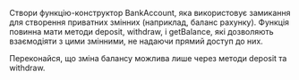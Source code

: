Створи функцію-конструктор BankAccount, яка використовує замикання для створення приватних змінних (наприклад, баланс рахунку). Функція повинна мати методи deposit, withdraw, і getBalance, які дозволяють взаємодіяти з цими змінними, не надаючи прямий доступ до них.

Переконайся, що зміна балансу можлива лише через методи deposit та withdraw.
